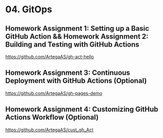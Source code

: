 # 04. GitOps

## Homework Assignment 1: Setting up a Basic GitHub Action && Homework Assignment 2: Building and Testing with GitHub Actions

https://github.com/ArtegaAS/gh-act-hello

## Homework Assignment 3: Continuous Deployment with GitHub Actions (Optional)

https://github.com/ArtegaAS/gh-pages-demo

## Homework Assignment 4: Customizing GitHub Actions Workflow (Optional)

https://github.com/ArtegaAS/cust_gh_Act
